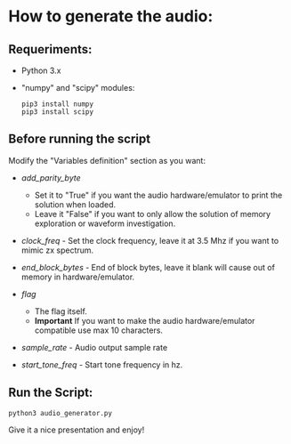 # How to generate the audio:

## Requeriments:
   - Python 3.x 
   - "numpy" and "scipy" modules:

     ```
     pip3 install numpy
     pip3 install scipy
     ```

## Before running the script

Modify the "Variables definition" section as you want:

- _add_parity_byte_

  - Set it to "True" if you want the audio hardware/emulator to print the solution when loaded.
  - Leave it "False" if you want to only allow the solution of memory exploration or waveform investigation.
- _clock_freq_ - Set the clock frequency, leave it at 3.5 Mhz if you want to mimic zx spectrum.
- _end_block_bytes_ - End of block bytes, leave it blank will cause out of memory in hardware/emulator.
- _flag_
  - The flag itself.
  - **Important** If you want to make the audio hardware/emulator compatible use max 10 characters.
- _sample_rate_ - Audio output sample rate
- _start_tone_freq_ - Start tone frequency in hz.

## Run the Script:

```
python3 audio_generator.py
```

Give it a nice presentation and enjoy!
